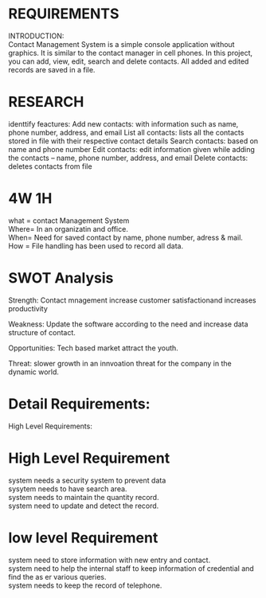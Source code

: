 # REQUIREMENTS
INTRODUCTION:  
Contact Management System is a simple console application without graphics. It is similar to the contact manager in cell phones. In this  project, you can add, view, edit, search and delete contacts. All added and edited records are saved in a file.

# RESEARCH
identtify feactures: 
Add new contacts: with information such as name, phone number, address, and email
List all contacts: lists all the contacts stored in file with their respective contact details
Search contacts: based on name and phone number
Edit contacts: edit information given while adding the contacts – name, phone number, address, and email
Delete contacts: deletes contacts from file

# 4W 1H

what = contact Management System  
Where= In an organizatin and office.  
When= Need for saved contact by name, phone number, adress & mail.  
How = File handling has been used to record all data.

# SWOT Analysis
Strength: Contact mnagement increase customer satisfactionand increases productivity

Weakness: Update the software according to the need and increase data structure of contact.

Opportunities: Tech based market attract the youth.

Threat: slower growth in an innvoation threat for the company in the dynamic world.

# Detail Requirements:
High Level Requirements:

# High Level Requirement  
system needs a security system to prevent data  
sysytem needs to have search area.  
system needs to maintain the quantity record.  
system need to update and detect the record.  

# low level Requirement  
system need to store information with new entry and contact.  
system need to help the internal staff to keep information of credential and find the as er various queries.  
system needs to keep the record of telephone.


